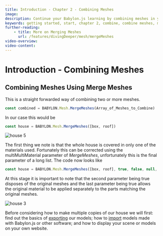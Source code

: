 ```yaml
---
title: Introduction - Chapter 2 - Combining Meshes
image: 
description: Continue your Babylon.js learning by combining meshes in your scene.
keywords: getting started, start, chapter 2, combine, combine meshes, merge
further-reading:
    - title: More on Merging Meshes
      url: /features/divingDeeper/mesh/mergeMeshes
video-overview:
video-content:
---
```


# Introduction - Combining Meshes

## Combining Meshes Using Merge Meshes
This is a straight forwarded way of combining two or more meshes.

```javascript
const combined = BABYLON.Mesh.MergeMeshes(Array_of_Meshes_to_Combine)
```
In our case this would be
```javascript
const house = BABYLON.Mesh.MergeMeshes([box, roof])
```
<Playground id="#KBS9I5#75" title="Combining Meshes In Your Scene" description="A playground demonstrating how to combine meshes inside of your scene." image="/img/playgroundsAndNMEs/gettingStartedCombineMeshes.jpg"/>

![house 5](/img/getstarted/house5.png)

The first thing we note is that the whole house is covered in only one of the materials used. Fortunately this can be corrected using the multiMultiMaterial parameter of *MergeMeshes*, unfortunately this is the final parameter of a long list. The code now looks like
```javascript
const house = BABYLON.Mesh.MergeMeshes([box, roof], true, false, null, false, true);
```
At this stage it is important to note that the second parameter being true disposes of the original meshes and the last parameter being true allows the original material to be applied separately to the parts matching the original meshes.

<Playground id="#KBS9I5#76" title="Combining Meshes And Preserving Material Assignments" description="A playground demonstrating how to combine meshes while preserving material assignments." image="/img/playgroundsAndNMEs/gettingStartedCombineMeshes2.jpg"/>

![house 3](/img/getstarted/house3.png)

Before considering how to make multiple copies of our house we will first: find out the basics of [exporting](/features/extensions/glTFExporter) our models; how to [import](/features/divingDeeper/importers) models made with Babylon.js or other software; and how to display your scene or models on your own website.